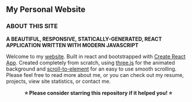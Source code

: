 ## My Personal Website

### ABOUT THIS SITE
**A BEAUTIFUL, RESPONSIVE, STATICALLY-GENERATED, REACT APPLICATION WRITTEN WITH MODERN JAVASCRIPT**

Welcome to my [website](https://gnpaone.github.io). Built in react and bootstrapped with [Create React App](https://github.com/facebook/create-react-app). Created completely from scratch, using [three.js](https://threejs.org) for the animated background and [scroll-to-element](https://github.com/willhoag/scroll-to-element) for an easy to use smooth scrolling. Please feel free to read more about me, or you can check out my resume, projects, view site statistics, or contact me.

<p align="center">
<b>⭐ Please consider starring this repository if it helped you! ⭐</b>
</p>